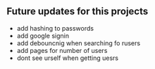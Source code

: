 ## Future updates for this projects
- add hashing to passwords
- add google signin
- add debouncnig when searching fo rusers
- add pages for number of users
- dont see urself when getting uesrs